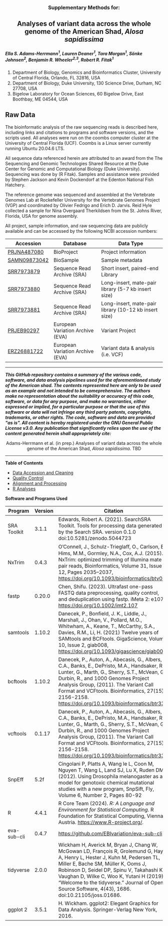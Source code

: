 <h3><p align="center">Supplementary Methods for:</p></h3>

<h2><p align="center">Analyses of variant data across the whole genome of the American Shad, <i>Alosa sapidissima</i></p></h2>

<I><h5>Ella S. Adams-Herrmann<sup>1</sup>, Lauren Deaner<sup>1</sup>, Tara Morgan<sup>1</sup>, Sönke Johnsen<sup>2</sup>,  Benjamin R. Wheeler<sup>2,3</sup>, Robert R. Fitak<sup>1</sup></h5></I>

1. Department of Biology, Genomics and Bioinformatics Cluster, University of Central Florida, Orlando, FL 32816, USA
2. Department of Biology, Duke University, 130 Science Drive, Durham, NC 27708, USA
3. Bigelow Laboratory for Ocean Sciences, 60 Bigelow Drive, East Boothbay, ME 04544, USA 

## **Raw Data**

The bioinformatic analysis of the raw sequencing reads is described here, including links and citations to programs and software versions, and the scripts used. All analyses were run on the coombs computer cluster at the University of Central Florida (UCF). Coombs is a Linux server currently running Ubuntu 20.04.6 LTS.

All sequence data referenced herein are attributed to an award from the The Sequencing and Genomic Technologies Shared Resource at the Duke Center for Genomic and Computational Biology (Duke University). Sequencing was done by (R Fitak). Samples and assistance were provided by Stephen Jackson and Kevin Dockendorf at the Edenton National Fish Hatchery.

The reference genome was sequenced and assembled at the Vertebrate Genomes Lab at Rockefeller University for the Vertebrate Genomes Project (VGP) and coordinated by Olivier Fedrigo and Erich D. Jarvis. Reid Hyle collected a sample for Nina Overgaard Therkildsen from the St. Johns River, Florida, USA for genome assembly.

All project, sample information, and raw sequencing data are publicly available and can be accessed by the following NCBI accession numbers:

| Accession | Database | Data Type |
| ------------- | ------------- | ---------- |
| [PRJNA487080](https://www.ncbi.nlm.nih.gov/bioproject/487080) | BioProject | Project information |
| [SAMN09873042](https://www.ncbi.nlm.nih.gov/biosample/SAMN09873042) | BioSample | Sample metadata |
| [SRR7973879](https://www.ncbi.nlm.nih.gov/sra/SRR7973879) | Sequence Read Archive (SRA) | Short insert, paired-end Library  |
| [SRR7973880](https://www.ncbi.nlm.nih.gov/sra/SRR7973880) | Sequence Read Archive (SRA) | Long-insert, mate-pair library (5-7 kb insert size)  |
| [SRR7973881](https://www.ncbi.nlm.nih.gov/sra/SRR7973881) | Sequence Read Archive (SRA) | Long-insert, mate-pair library (10-12 kb insert size)  |
| [PRJEB90297](https://www.ebi.ac.uk/eva/?eva-study=PRJEB90297) | European Variation Archive (EVA) | Variant Project |
| [ERZ26881722](https://www.ebi.ac.uk/eva/?eva-analyses=ERZ26881722) | European Variation Archive (EVA) | Variant data & analysis (i.e. VCF)  |

***
___This GitHub repository contains a summary of the various code, software, and data analysis pipelines used for the aforementioned study of the American shad. The contents represented here are only to be used as an example and not intended to be comeprehensive. The authors make no representation about the suitability or accuracy of this code, software, or data for any purpose, and make no warranties, either expressed or implied, for a particular purpose or that the use of this software or data will not infringe any third party patents, copyrights, trademarks, or other rights. The code, software and data are provided "as is". All content is hereby registered under the GNU General Public License v3.0. Any publication that significantly relies upon the use of the content generated herein shall appropriately cite:___

<p align="center">Adams-Herrmann et al. (in prep.) Analyses of variant data across the whole genome of the American Shad, <i>Alosa sapidissima</i>. TBD</p>

***

**Table of Contents**

- [Data Accession and Cleaning](./Data%20Accession%20and%20Cleaning.md)
- [Quality Control](./Quality%20Control.md)
- [Alignment and Processing](./Alignment%20and%20Processing.md)
- [R Analyses](./Rscripts.md)

**Software and Programs Used**

| Program | Version | Citation|
| --------  | ------ | --------|
|SRA Toolkit | 3.1.1 | Edwards, Robert A. (2021). SearchSRA Toolkit. Tools for processing data generated by the Search SRA. version 0.1.0 doi:10.5281/zenodo.5044723|
| NxTrim | 0.4.3 | O’Connell, J., Schulz-Trieglaﬀ, O., Carlson, E., Hims, M.M., Gormley, N.A., Cox, A.J. (2015). NxTrim: optimized trimming of Illumina mate pair reads, Bioinformatics, Volume 31, Issue 12, Pages 2035–2037, https://doi.org/10.1093/bioinformatics/btv057 |
| fastp | 0.20.0 | Chen, Shifu. (2023). Ultrafast one-pass FASTQ data preprocessing, quality control, and deduplication using fastp. iMeta 2: e107. https://doi.org/10.1002/imt2.107|
| samtools | 1.10.2 |  Danecek, P., Bonfield, J. K., Liddle, J., Marshall, J., Ohan, V., Pollard, M.O., Whitwham, A., Keane, T., McCarthy, S.A., Davies, R.M., Li, H. (2021) Twelve years of SAMtools and BCFtools. GigaScience, Volume 10, Issue 2, giab008, https://doi.org/10.1093/gigascience/giab008 |
| bcftools | 1.10.2 | Danecek, P., Auton, A., Abecasis, G., Albers, C.A., Banks, E., DePristo, M.A., Handsaker, R., Lunter, G., Marth, G., Sherry, S.T., McVean, G., Durbin, R., and 1000 Genomes Project Analysis Group, (2011). The Variant Call Format and VCFtools. Bioinformatics, 27(15), 2156-2158. https://doi.org/10.1093/bioinformatics/btr330 |
| vcftools | 0.1.17 | Danecek, P., Auton, A., Abecasis, G., Albers, C.A., Banks, E., DePristo, M.A., Handsaker, R., Lunter, G., Marth, G., Sherry, S.T., McVean, G., Durbin, R., and 1000 Genomes Project Analysis Group, (2011). The Variant Call Format and VCFtools. Bioinformatics, 27(15), 2156-2158. https://doi.org/10.1093/bioinformatics/btr330 |
| SnpEff | 5.2f | Cingolani P, Platts A, Wang le L, Coon M, Nguyen T, Wang L, Land SJ, Lu X, Ruden DM. (2012). Using Drosophila melanogaster as a model for genotoxic chemical mutational studies with a new program, SnpSift, Fly, Volume 6, Number 2, Pages 80-92|
| R | 4.4.1 |  R Core Team (2024). _R: A Language and Environment for Statistical Computing_. R Foundation for Statistical Computing, Vienna, Austria. <https://www.R-project.org/>.|
|eva-sub-cli | 0.4.7 | https://github.com/EBIvariation/eva-sub-cli |
| tidyverse | 2.0.0 | Wickham H, Averick M, Bryan J, Chang W, McGowan LD, François R, Grolemund G, Hayes A, Henry L, Hester J, Kuhn M, Pedersen TL, Miller E, Bache SM, Müller K, Ooms J, Robinson D, Seidel DP, Spinu V, Takahashi K, Vaughan D, Wilke C, Woo K, Yutani H (2019). “Welcome to the tidyverse.” Journal of Open Source Software, 4(43), 1686. doi:10.21105/joss.01686.|
|  ggplot 2 | 3.5.1 | H. Wickham. ggplot2: Elegant Graphics for Data Analysis. Springer-Verlag New York, 2016. |



